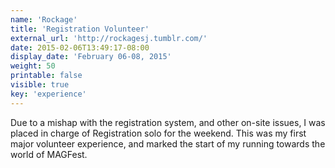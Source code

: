 ```yaml
---
name: 'Rockage'
title: 'Registration Volunteer'
external_url: 'http://rockagesj.tumblr.com/'
date: 2015-02-06T13:49:17-08:00
display_date: 'February 06-08, 2015'
weight: 50
printable: false
visible: true
key: 'experience'
---
```

Due to a mishap with the registration system, and other on-site issues, I was placed in charge of Registration solo for the weekend. This was my first major volunteer experience, and marked the start of my running towards the world of MAGFest.
